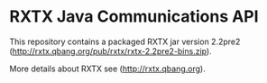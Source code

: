 RXTX Java Communications API
=============================

This repository contains a packaged RXTX jar version 2.2pre2 (http://rxtx.qbang.org/pub/rxtx/rxtx-2.2pre2-bins.zip).

More details about RXTX see (http://rxtx.qbang.org).
